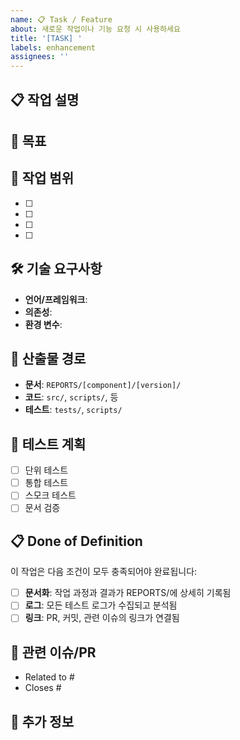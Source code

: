 ```yaml
---
name: 📋 Task / Feature
about: 새로운 작업이나 기능 요청 시 사용하세요
title: '[TASK] '
labels: enhancement
assignees: ''
---
```


## 📋 작업 설명
<!-- 수행할 작업이나 구현할 기능에 대해 상세히 설명해주세요 -->

## 🎯 목표
<!-- 이 작업의 목표와 기대 효과를 설명해주세요 -->

## 📝 작업 범위
- [ ]
- [ ]
- [ ]
- [ ]

## 🛠️ 기술 요구사항
<!-- 이 작업에 필요한 기술적 요구사항을 나열해주세요 -->
- **언어/프레임워크**:
- **의존성**:
- **환경 변수**:

## 📁 산출물 경로
<!-- 작업 결과로 생성될 파일들의 경로를 지정해주세요 -->
- **문서**: `REPORTS/[component]/[version]/`
- **코드**: `src/`, `scripts/`, 등
- **테스트**: `tests/`, `scripts/`

## 🧪 테스트 계획
- [ ] 단위 테스트
- [ ] 통합 테스트
- [ ] 스모크 테스트
- [ ] 문서 검증

## 📋 Done of Definition
이 작업은 다음 조건이 모두 충족되어야 완료됩니다:
- [ ] **문서화**: 작업 과정과 결과가 REPORTS/에 상세히 기록됨
- [ ] **로그**: 모든 테스트 로그가 수집되고 분석됨
- [ ] **링크**: PR, 커밋, 관련 이슈의 링크가 연결됨

## 🔗 관련 이슈/PR
<!-- 관련된 이슈나 PR이 있다면 링크해주세요 -->
- Related to #
- Closes #

## 📎 추가 정보
<!-- 작업에 도움이 될 추가 정보나 참고 자료를 첨부해주세요 -->
